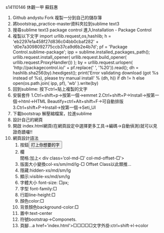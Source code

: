 s14110146 休觀一甲 蘇鈺惠
<OL>
<LI>Github andystu   Fork 複製一分到自己的儲存簿

<LI>將bootstrap_practice-master資料夾拉到sublime text3

<LI>搜尋sublime text3 package control  進入Installation - Package Control
<LI>複製以下文字
import urllib.request,os,hashlib; h = 'eb2297e1a458f27d836c04bb0cbaf282' + 'd0e7a3098092775ccb37ca9d6b2e4b7d'; pf = 'Package Control.sublime-package'; ipp = sublime.installed_packages_path(); urllib.request.install_opener( urllib.request.build_opener( urllib.request.ProxyHandler()) ); by = urllib.request.urlopen( 'http://packagecontrol.io/' + pf.replace(' ', '%20')).read(); dh = hashlib.sha256(by).hexdigest(); print('Error validating download (got %s instead of %s), please try manual install' % (dh, h)) if dh != h else open(os.path.join( ipp, pf), 'wb' ).write(by)

<LI>回到sublime: 按下ctrl+貼上複製的文字
<LI>安裝套件 1.Ctrl+shift+p→按第一個→emmet
           2.Ctrl+shift+P→Install→按第一個→html→HTML Beautify+ctrl+Alt+shift+F→可自動排版
           3.Ctrl+shift+P→Install→按第一個→Seti_UI

<LI>下載bootstrap 解壓縮檔案，拉進sublime

<LI>設計自己的網頁

<LI>開啟 index.html網頁(在網頁設定中選擇更多工具&rarr;編碼&rarr;自動偵測)就可以見證奇蹟囉!!

<LI>網頁設計語法
<OL><LI>按鈕<button type='button'>打上你想要的字</button>
<LI>欄<div class=’col-md-□’>
    間格:加上< div class=’col-md-□’ col-md-offset-□'>
<LI>版面大小變換col-xs/sm/md/lg-□ Offset Class以此類推…
<LI>隱藏:hidden-xs/md/sm/lg
<LI>顯示:visible-xs/md/sm/lg
<LI>字體大小 font-size: □px;
<LI>字型 font-family:□
<LI>行距line-height:□
<LI>顏色color:□
<LI>背景顏色background-color:□
<LI>置中:text-center
<LI>符號bootstrap→Componets.<i class='glyphicon____________'></i>
<LI>頁腳...a href='index.html'>□□□□□</a/li... 在ul後加上class='list-unstyled' 可去除點點
<LI>文字外掛:ctrl+shift→l→color
</OL>




